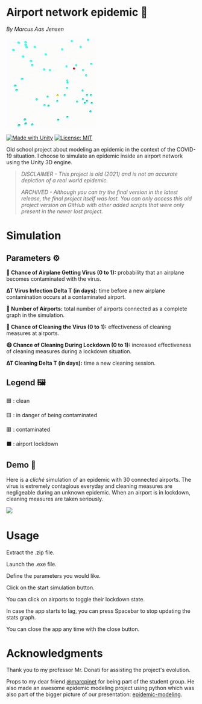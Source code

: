 # Airport network epidemic 🦠
*By Marcus Aas Jensen*

![](./Assets/Demos/title_demo.gif)

[![Made with Unity](https://img.shields.io/badge/Made%20with-Unity-57b9d3.svg?style=flat&logo=unity)](https://unity3d.com)
[![License: MIT](https://img.shields.io/badge/License-MIT-yellow.svg)](https://opensource.org/licenses/MIT)

Old school project about modeling an epidemic in the context of the COVID-19 situation. 
I choose to simulate an epidemic inside an airport network using the Unity 3D engine.

>*DISCLAIMER - This project is old (2021) and is not an accurate depiction of a real world epidemic.*
>
>*ARCHIVED - Although you can try the final version in the latest release, the final project itself was lost.
>You can only access this old project version on GitHub with other added scripts that were only present in the newer lost project.*

# Simulation
## Parameters ⚙️
**🦠 Chance of Airplane Getting Virus (0 to 1):** probability that an airplane becomes contaminated with the virus.

**∆T Virus Infection Delta T (in days):** time before a new airplane contamination occurs at a contaminated airport.

**🛫 Number of Airports:** total number of airports connected as a complete graph in the simulation.

**🧼 Chance of Cleaning the Virus (0 to 1):** effectiveness of cleaning measures at airports.

**😷 Chance of Cleaning During Lockdown (0 to 1):** increased effectiveness of cleaning measures during a lockdown situation.

**∆T Cleaning Delta T (in days):** time a new cleaning session.

## Legend 🖼️
🟦 : clean

🟨 : in danger of being contaminated

🟥 : contaminated

⬛ : airport lockdown

## Demo 🎥
Here is a *cliché* simulation of an epidemic with 30 connected airports. 
The virus is extremely contagious everyday and cleaning measures are negligeable during an unknown epidemic. When an airport is in lockdown, cleaning measures are taken seriously.

![](./Assets/Demos/airport_network_epidemic.gif)

# Usage
Extract the .zip file.

Launch the .exe file.

Define the parameters you would like.

Click on the start simulation button.

You can click on airports to toggle their lockdown state.

In case the app starts to lag, you can press Spacebar to stop updating the stats graph.

You can close the app any time with the close button.

# Acknowledgments

Thank you to my professor Mr. Donati for assisting the project's evolution.

Props to my dear friend [@marcpinet](https://github.com/marcpinet) for being part of the student group.
He also made an awesome epidemic modeling project using python which was also part of the bigger picture of our presentation: [epidemic-modeling](https://github.com/marcpinet/epidemic-modeling).
